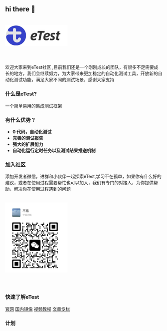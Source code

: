 ## hi there 👋


 <img src="./img/logo.jpg" alt="eTest" width="200"  style="margin:20px 0 40px"/>

欢迎大家来到eTest社区 ,目前我们还是一个刚刚成长的团队，有很多不足需要成长的地方，我们会继续努力，为大家带来更加稳定的自动化测试工具，开放新的自动化测试功能，满足大家不同的测试场景，感谢大家支持


### 什么是eTest?

一个简单易用的集成测试框架

### 有什么优势？

- **0 代码，自动化测试**
- **完善的测试报告**
- **强大的扩展能力**
- **自动化运行定时任务以及测试结果推送机制**

### 加入社区

添加开发者微信，进群和小伙伴一起探索eTest,学习不在孤单，如果你有什么好的建议，或者在使用过程需要帮忙也可以加入，我们有专门的对接人，为你提供帮助，解决你在使用过程遇到的问题

 <img src="./img/wx.jpg" alt="联系我们" width="200"  style="margin:20px 0 40px"/>

### 快速了解eTest

[官网](https://alltheblue.github.io/docs/#/) 
[国内镜像](https://xflihaibo.gitee.io/e-test/#/) 
[视频教程](https://space.bilibili.com/668865078/channel/collectiondetail?sid=2371186) 
[文章专栏](https://juejin.cn/column/7208921659078754359)

 ### 计划



